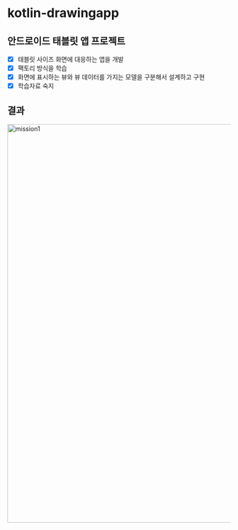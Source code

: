 # kotlin-drawingapp

## 안드로이드 태블릿 앱 프로젝트

- [x] 태블릿 사이즈 화면에 대응하는 앱을 개발
- [x] 팩토리 방식을 학습
- [x] 화면에 표시하는 뷰와 뷰 데이터를 가지는 모델을 구분해서 설계하고 구현
- [x] 학습자료 숙지

## 결과

<img width="900" alt="mission1" src="https://user-images.githubusercontent.com/79190824/156215539-59fdc66e-0cf2-4dfb-90c0-9c3c47126f83.png">
